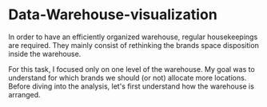 # Data-Warehouse-visualization

In order to have an efficiently organized warehouse, regular housekeepings are required. They mainly consist of rethinking the brands space disposition inside the warehouse.

For this task, I focused only on one level of the warehouse. My goal was to understand for which brands we should (or not) allocate more locations. 
Before diving into the analysis, let's first understand how the warehouse is arranged.
